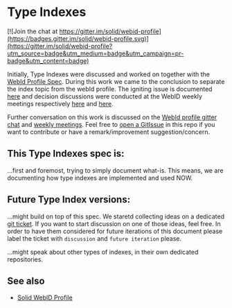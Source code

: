 # Type Indexes

[![Join the chat at https://gitter.im/solid/webid-profile](https://badges.gitter.im/solid/webid-profile.svg)](https://gitter.im/solid/webid-profile?utm_source=badge&utm_medium=badge&utm_campaign=pr-badge&utm_content=badge)

Initially, Type Indexes were discussed and worked on together with the [WebId Profile Spec](https://github.com/solid/webid-profile). During this work we came to the conclusion to separate the index topic from the webId profile. The igniting issue is documented [here](https://github.com/solid/webid-profile/issues/35) and decision discussions were conducted at the WebID weekly meetings respectively [here](https://github.com/solid/webid-profile/blob/main/meetings/2022-08-23.md#separation-of-index-content) and [here](https://github.com/solid/webid-profile/blob/main/meetings/2022-08-30.md#separation-of-index-content).

Further conversation on this work is discussed on the [WebId profile gitter chat](https://gitter.im/solid/webid-profile) and [weekly meetings](https://github.com/solid/webid-profile/tree/main/meetings). Feel free to [open a GitIssue](https://github.com/solid/type-indexes/issues/new) in this repo if you want to contribute or have a remark/improvement suggestion/concern.

## This Type Indexes spec is:
...first and foremost, trying to simply document what-is. This means, we are documenting how type indexes are implemented and used NOW.

## Future Type Index versions:
...might build on top of this spec. We staretd collecting ideas on a dedicated [git ticket](https://github.com/solid/type-indexes/issues/1). If you want to start discussion on one of those ideas, feel free. In order to have them considered for future iterations of this document please label the ticket with `discussion` and `future iteration` please.

...might speak about other types of indexes, in their own dedicated repositories.

## See also
* [Solid WebID Profile](https://github.com/solid/webid-profile)
